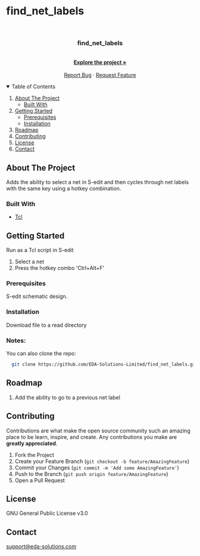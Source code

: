 # find_net_labels

<!-- PROJECT LOGO -->
<br />
<p align="center">

  <h3 align="center">find_net_labels</h3>

  <p align="center">
    <br />
    <a href="https://github.com/EDA-Solutions-Limited/find_net_labels"><strong>Explore the project »</strong></a>
    <br />
    <br />
    <a href="https://github.com/EDA-Solutions-Limited/find_net_labels/issues">Report Bug</a>
    ·
    <a href="https://github.com/EDA-Solutions-Limited/find_net_labels/issues">Request Feature</a>
  </p>
</p>


<!-- TABLE OF CONTENTS -->
<details open="open">
  <summary>Table of Contents</summary>
  <ol>
    <li>
      <a href="#about-the-project">About The Project</a>
      <ul>
        <li><a href="#built-with">Built With</a></li>
      </ul>
    </li>
    <li>
      <a href="#getting-started">Getting Started</a>
      <ul>
        <li><a href="#prerequisites">Prerequisites</a></li>
        <li><a href="#installation">Installation</a></li>
      </ul>
    </li>
    <li><a href="#roadmap">Roadmap</a></li>
    <li><a href="#contributing">Contributing</a></li>
    <li><a href="#license">License</a></li>
    <li><a href="#contact">Contact</a></li>
  </ol>
</details>


<!-- ABOUT THE PROJECT -->
## About The Project

Adds the ability to select a net in S-edit and then cycles through net labels with the same key using a hotkey combination.

### Built With

* [Tcl](https://www.tcl.tk/about/language.html)


<!-- GETTING STARTED -->
## Getting Started

Run as a Tcl script in S-edit
1. Select a net
2. Press the hotkey combo 'Ctrl+Alt+F'

### Prerequisites

S-edit schematic design.

### Installation

Download file to a read directory

### Notes:
You can also clone the repo:
```sh
  git clone https://github.com/EDA-Solutions-Limited/find_net_labels.git
  ```

<!-- ROADMAP -->
## Roadmap

1. Add the ability to go to a previous net label

<!-- CONTRIBUTING -->
## Contributing

Contributions are what make the open source community such an amazing place to be learn, inspire, and create. Any contributions you make are **greatly appreciated**.

1. Fork the Project
2. Create your Feature Branch (`git checkout -b feature/AmazingFeature`)
3. Commit your Changes (`git commit -m 'Add some AmazingFeature'`)
4. Push to the Branch (`git push origin feature/AmazingFeature`)
5. Open a Pull Request


<!-- LICENSE -->
## License
GNU General Public License v3.0

<!-- CONTACT -->
## Contact
support@eda-solutions.com
